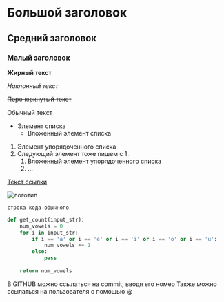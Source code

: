 # Большой заголовок

## Средний заголовок

### Малый заголовок

**Жирный текст**

*Наклонный текст*

~~Перечеркнутый текст~~

Обычный текст

* Элемент списка
     * Вложенный элемент списка

1. Элемент упорядоченного списка
1. Следующий элемент тоже пишем с 1.
     1. Вложенный элемент упорядоченного списка
     1. ...


[Текст ссылки](http://dent-it.ru)

![логотип](https://dent-it.ru/Templates/skin/default/images/logo.png) 

`строка кода обычного`

```Python
def get_count(input_str):
    num_vowels = 0
    for i in input_str:
        if i == 'a' or i == 'e' or i == 'i' or i == 'o' or i == 'u':
            num_vowels += 1
        else:
            pass
    
    return num_vowels
```

В GITHUB можно ссылаться на commit, вводя его номер
Также можно ссылаться на пользователя с помощью @




